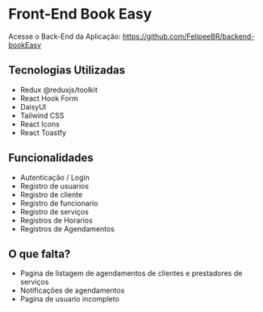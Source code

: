 # Front-End Book Easy

Acesse o Back-End da Aplicação: https://github.com/FelipeeBR/backend-bookEasy

## Tecnologias Utilizadas
- Redux @reduxjs/toolkit
- React Hook Form
- DaisyUI
- Tailwind CSS
- React Icons
- React Toastfy

## Funcionalidades
- Autenticação / Login
- Registro de usuarios
- Registro de cliente
- Registro de funcionario
- Registro de serviços
- Registros de Horarios
- Registros de Agendamentos

## O que falta?
- Pagina de listagem de agendamentos de clientes e prestadores de serviços
- Notificações de agendamentos
- Pagina de usuario incompleto
